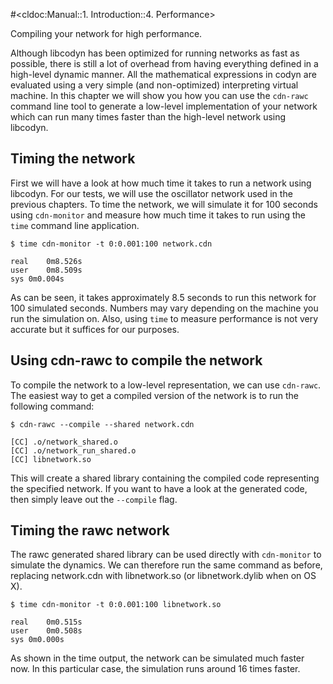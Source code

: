 #<cldoc:Manual::1. Introduction::4. Performance>

Compiling your network for high performance.

Although libcodyn has been optimized for running networks as fast as possible,
there is still a lot of overhead from having everything defined in a high-level
dynamic manner. All the mathematical expressions in codyn are evaluated using
a very simple (and non-optimized) interpreting virtual machine. In this
chapter we will show you how you can use the `cdn-rawc` command line tool
to generate a low-level implementation of your network which can run many
times faster than the high-level network using libcodyn.

## Timing the network
First we will have a look at how much time it takes to run a network using
libcodyn. For our tests, we will use the oscillator network used in the previous
chapters. To time the network, we will simulate it for 100 seconds using
`cdn-monitor` and measure how much time it takes to run using the `time`
command line application.

```
$ time cdn-monitor -t 0:0.001:100 network.cdn

real	0m8.526s
user	0m8.509s
sys	0m0.004s
```

As can be seen, it takes approximately 8.5 seconds to run this network for
100 simulated seconds. Numbers may vary depending on the machine you run the
simulation on. Also, using `time` to measure performance is not very accurate
but it suffices for our purposes.

## Using cdn-rawc to compile the network
To compile the network to a low-level representation, we can use `cdn-rawc`. The
easiest way to get a compiled version of the network is to run the following
command:

```
$ cdn-rawc --compile --shared network.cdn

[CC] .o/network_shared.o
[CC] .o/network_run_shared.o
[CC] libnetwork.so
```

This will create a shared library containing the compiled code representing
the specified network. If you want to have a look at the generated code,
then simply leave out the `--compile` flag.

## Timing the rawc network
The rawc generated shared library can be used directly with `cdn-monitor` to
simulate the dynamics. We can therefore run the same command as before, replacing
network.cdn with libnetwork.so (or libnetwork.dylib when on OS X).

```
$ time cdn-monitor -t 0:0.001:100 libnetwork.so

real	0m0.515s
user	0m0.508s
sys	0m0.000s
```

As shown in the time output, the network can be simulated much faster now. In
this particular case, the simulation runs around 16 times faster.
